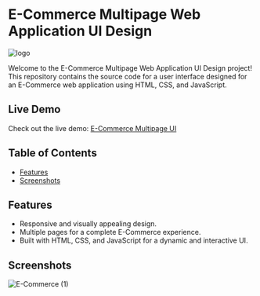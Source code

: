 # E-Commerce Multipage Web Application UI Design

![logo](https://github.com/Pubudu-995C/E-Commerce-Multipage-Web-Application-UI-Design/assets/63751090/6616001f-32b5-49e4-b144-66e7512348d3)

Welcome to the E-Commerce Multipage Web Application UI Design project! This repository contains the source code for a user interface designed for an E-Commerce web application using HTML, CSS, and JavaScript.

## Live Demo

Check out the live demo: [E-Commerce Multipage UI](https://pubudu-995c.github.io/E-Commerce-Multipage-Web-Application-UI-Design/)

## Table of Contents

- [Features](#features)
- [Screenshots](#screenshots)

## Features

- Responsive and visually appealing design.
- Multiple pages for a complete E-Commerce experience.
- Built with HTML, CSS, and JavaScript for a dynamic and interactive UI.

## Screenshots

![E-Commerce (1)](https://github.com/Pubudu-995C/E-Commerce-Multipage-Web-Application-UI-Design/assets/63751090/d690db47-559c-46ec-bead-a39fb26606c7)
